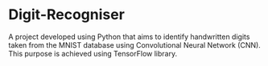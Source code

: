 # Digit-Recogniser
A project developed using Python that aims to identify handwritten digits taken from the MNIST database using Convolutional Neural Network (CNN). This purpose is achieved using TensorFlow library.
